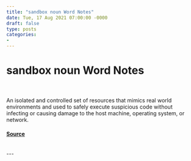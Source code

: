 ```yaml
---
title: "sandbox noun Word Notes"
date: Tue, 17 Aug 2021 07:00:00 -0000
draft: false
type: posts
categories: 
- 
---
```

# sandbox noun Word Notes

<br/>

<br/>
An isolated and controlled set of resources that mimics real world environments and used to safely execute suspicious code without infecting or causing damage to the host machine, operating system, or network.

#### [Source](https://thecyberwire.com/podcasts/word-notes/60/notes)

<br/>
---

